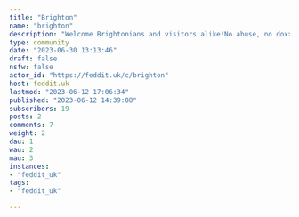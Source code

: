 ```yaml
---
title: "Brighton" 
name: "brighton"
description: "Welcome Brightonians and visitors alike!No abuse, no doxxing, no spam."
type: community
date: "2023-06-30 13:13:46"
draft: false
nsfw: false
actor_id: "https://feddit.uk/c/brighton"
host: feddit.uk
lastmod: "2023-06-12 17:06:34"
published: "2023-06-12 14:39:08"
subscribers: 19
posts: 2
comments: 7
weight: 2
dau: 1
wau: 2
mau: 3
instances:
- "feddit_uk"
tags: 
- "feddit_uk"

---
```


